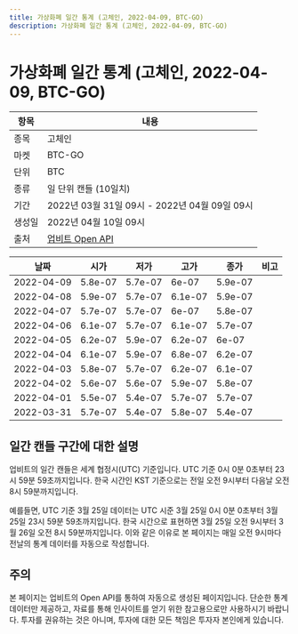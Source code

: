 ```yaml
---
title: 가상화폐 일간 통계 (고체인, 2022-04-09, BTC-GO)
description: 가상화폐 일간 통계 (고체인, 2022-04-09, BTC-GO)
---
```



가상화폐 일간 통계 (고체인, 2022-04-09, BTC-GO)
===

|항목|내용|
|--|--|
|종목|고체인|
|마켓|BTC-GO|
|단위|BTC|
|종류|일 단위 캔들 (10일치)|
|기간|2022년 03월 31일 09시 - 2022년 04월 09일 09시|
|생성일|2022년 04월 10일 09시|
|출처|[업비트 Open API](https://docs.upbit.com)|


|날짜|시가|저가|고가|종가|비고|
|--|--|--|--|--|--|
|2022-04-09|5.8e-07|5.7e-07|6e-07|5.9e-07|    |
|2022-04-08|5.9e-07|5.7e-07|6.1e-07|5.9e-07|    |
|2022-04-07|5.7e-07|5.7e-07|6e-07|5.8e-07|    |
|2022-04-06|6.1e-07|5.7e-07|6.1e-07|5.7e-07|    |
|2022-04-05|6.2e-07|5.9e-07|6.2e-07|6e-07|    |
|2022-04-04|6.1e-07|5.9e-07|6.8e-07|6.2e-07|    |
|2022-04-03|5.8e-07|5.7e-07|6.2e-07|6.1e-07|    |
|2022-04-02|5.6e-07|5.6e-07|5.9e-07|5.8e-07|    |
|2022-04-01|5.5e-07|5.4e-07|5.7e-07|5.7e-07|    |
|2022-03-31|5.7e-07|5.4e-07|5.8e-07|5.4e-07|    |


일간 캔들 구간에 대한 설명
---


업비트의 일간 캔들은 세계 협정시(UTC) 기준입니다. 
UTC 기준 0시 0분 0초부터 23시 59분 59초까지입니다. 
한국 시간인 KST 기준으로는 전일 오전 9시부터 다음날 오전 8시 59분까지입니다. 


예를들면, UTC 기준 3월 25일 데이터는 UTC 시준 3월 25일 0시 0분 0초부터 3월 25일 23시 59분 59초까지입니다. 
한국 시간으로 표현하면 3월 25일 오전 9시부터 3월 26일 오전 8시 59분까지입니다. 
이와 같은 이유로 본 페이지는 매일 오전 9시마다 전날의 통계 데이터를 자동으로 작성합니다. 


주의
---


본 페이지는 업비트의 Open API를 통하여 자동으로 생성된 페이지입니다. 
단순한 통계 데이터만 제공하고, 자료를 통해 인사이트를 얻기 위한 참고용으로만 사용하시기 바랍니다. 
투자를 권유하는 것은 아니며, 투자에 대한 모든 책임은 투자자 본인에게 있습니다. 
